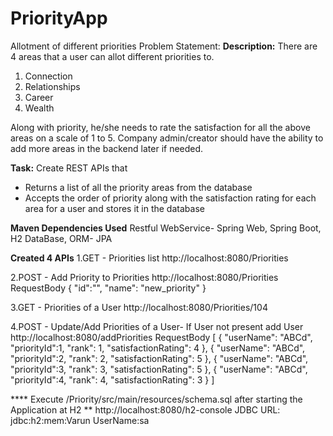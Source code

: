 # PriorityApp
Allotment of different priorities
Problem Statement:
**Description:** 
There are 4 areas that a user can allot different priorities to. 
1. Connection
2. Relationships
3. Career
4. Wealth

Along with priority, he/she needs to rate the satisfaction for all the above areas on a scale of 1 to 5.
Company admin/creator should have the ability to add more areas in the backend later if needed. 

**Task:**
Create REST APIs that 

- Returns a list of all the priority areas from the database
- Accepts the order of priority along with the satisfaction rating for each area for a user and stores it in the database

**Maven Dependencies Used**
	Restful WebService- Spring Web,
	Spring Boot,
	H2 DataBase,
	ORM- JPA
	
**Created 4 APIs**
1.GET - Priorities list
http://localhost:8080/Priorities

2.POST - Add Priority to Priorities
http://localhost:8080/Priorities
RequestBody
	{
        "id":"",
        "name": "new_priority"
    }
    
3.GET - Priorities of a User
http://localhost:8080/Priorities/104

4.POST - Update/Add Priorities of a User- If User not present add User
http://localhost:8080/addPriorities
RequestBody
	[
	    {
	        "userName": "ABCd",
	        "priorityId":1,
	        "rank": 1,
	        "satisfactionRating": 4
	    },
	    {
	        "userName": "ABCd",
	        "priorityId":2,
	        "rank": 2,
	        "satisfactionRating": 5
	    },
	    {
	        "userName": "ABCd",
	        "priorityId":3,
	        "rank": 3,
	        "satisfactionRating": 5
	    },
	    {
	        "userName": "ABCd",
	        "priorityId":4,
	        "rank": 4,
	        "satisfactionRating": 3
	    }
	]

**** Execute /Priority/src/main/resources/schema.sql after starting the Application at H2 **
	http://localhost:8080/h2-console
	JDBC URL: jdbc:h2:mem:Varun
	UserName:sa
